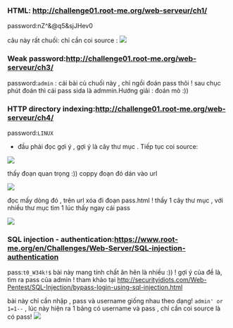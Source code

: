 ### HTML: http://challenge01.root-me.org/web-serveur/ch1/
password:nZ^&@q5&sjJHev0
 
 câu này rất chuối: chỉ cần coi source :
<img src="http://image.prntscr.com/image/63e72e1d796a471d8628fe9d6971da97.png">


### Weak password:http://challenge01.root-me.org/web-serveur/ch3/
password:`admin` : cái bài củ chuối này , chỉ ngồi đoán pass thôi ! sau chục phút đoán thì cái pass sida là admmin.Hướng giải : đoán mò :))

### HTTP directory indexing:http://challenge01.root-me.org/web-serveur/ch4/
password:`LINUX`

- đầu phải đọc gợi ý , gợi ý là cây thư mục . Tiếp tục coi source:

<img src="http://image.prntscr.com/image/43dddb9bd582456b8fafafcdffff80a2.png">

thấy đoạn quan trọng :)) coppy đoạn đó dán vào url

<img src="http://image.prntscr.com/image/e9eec740e9ec4bcd973a859bdb0e934a.png">

đọc mấy dòng đó , trên url xóa đi đoạn pass.html ! thấy 1 cây thư mục , với nhiều thư mục tìm 1 lúc thấy ngay cái pass

<img src="http://image.prntscr.com/image/eaa7c9da904843139346c19855272beb.png">

### SQL injection - authentication:https://www.root-me.org/en/Challenges/Web-Server/SQL-injection-authentication
pass:`t0_W34k!$`
bài này mang tính chất ăn hên là nhiều :)) ! gợi ý của đề là, tìm ra pass của admin !
tham khảo tại http://securityidiots.com/Web-Pentest/SQL-Injection/bypass-login-using-sql-injection.html

bài này chỉ cần nhập , pass và username giống nhau theo dạng! `admin' or 1=1--` , lúc này hiện ra 1 bảng có username và pass , chỉ cần coi source là có pass! 
<img src="http://image.prntscr.com/image/bb9dcc0ef3844b76b7d939570c6f147e.png">
